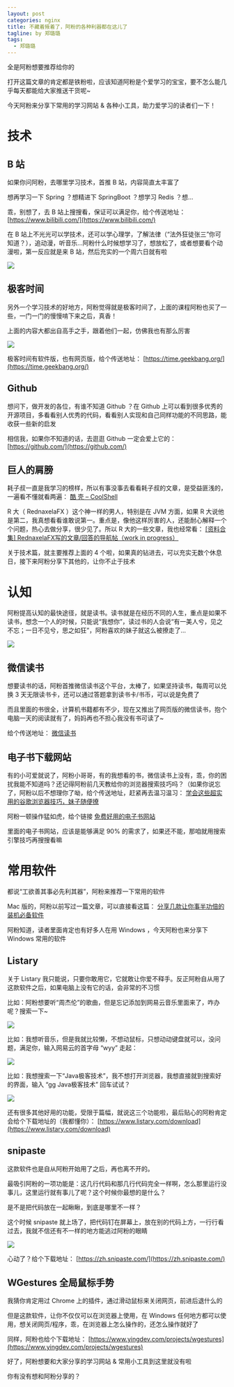 ```yaml
---
layout: post
categories: nginx
title: 不藏着掖着了，阿粉的各种利器都在这儿了
tagline: by 郑璐璐
tags: 
  - 郑璐璐
---
```

全是阿粉想要推荐给你的
<!--more-->

打开这篇文章的肯定都是铁粉啦，应该知道阿粉是个爱学习的宝宝，要不怎么能几乎每天都能给大家推送干货呢~

今天阿粉来分享下常用的学习网站 & 各种小工具，助力爱学习的读者们一下！

# 技术

## B 站

如果你问阿粉，去哪里学习技术，首推 B 站，内容简直太丰富了

想再学习一下 Spring ？想精进下 SpringBoot ？想学习 Redis ？想...

乖，别想了，去 B 站上搜搜看，保证可以满足你，给个传送地址： [https://www.bilibili.com/](https://www.bilibili.com/)

在 B 站上不光光可以学技术，还可以学心理学，了解法律（“法外狂徒张三”你可知道？），追动漫，听音乐...阿粉什么时候想学习了，想放松了，或者想要看个动漫啦，第一反应就是来 B 站，然后充实的一个周六日就有啦

![](http://www.justdojava.com/assets/images/2019/java/image-zll/2020/07/01-哦.jpg)

## 极客时间

另外一个学习技术的好地方，阿粉觉得就是极客时间了，上面的课程阿粉也买了一些，一门一门的慢慢啃下来之后，真香！

上面的内容大都出自高手之手，跟着他们一起，仿佛我也有那么厉害

![](http://www.justdojava.com/assets/images/2019/java/image-zll/2020/07/02-蜜汁自信.gif)

极客时间有软件版，也有网页版，给个传送地址： [https://time.geekbang.org/](https://time.geekbang.org/)

## Github

想问下，做开发的各位，有谁不知道 Github ？在 Github 上可以看到很多优秀的开源项目，多看看别人优秀的代码，看看别人实现和自己同样功能的不同思路，能收获一些新的启发

相信我，如果你不知道的话，去逛逛 Github 一定会爱上它的： [https://github.com/](https://github.com/)

## 巨人的肩膀

耗子叔一直是我学习的榜样，所以有事没事去看看耗子叔的文章，是受益匪浅的，一遍看不懂就看两遍： [酷 壳 – CoolShell](https://coolshell.cn/)

R 大（ RednaxelaFX ）这个神一样的男人，特别是在 JVM 方面，如果 R 大说他是第二，我真想看看谁敢说第一。重点是，像他这样厉害的人，还能耐心解释一个个问题，热心去做分享，很少见了。所以 R 大的一些文章，我也经常看： [[资料合集] RednaxelaFX写的文章/回答的导航帖（work in progress）](https://zhuanlan.zhihu.com/p/25042028)

关于技术篇，就主要推荐上面的 4 个啦，如果真的钻进去，可以充实无数个休息日，接下来阿粉分享下其他的，让你不止于技术

# 认知

阿粉提高认知的最快途径，就是读书。读书就是在经历不同的人生，重点是如果不读书，想念一个人的时候，只能说“我想你”，读过书的人会说“有一美人兮，见之不忘；一日不见兮，思之如狂”，阿粉喜欢的妹子就这么被撩走了...

![](http://www.justdojava.com/assets/images/2019/java/image-zll/2020/07/03-哭了.gif)

## 微信读书

想要读书的话，阿粉首推微信读书这个平台，太棒了，如果坚持读书，每周可以兑换 3 天无限读书卡，还可以通过答题拿到读书卡/书币，可以说是免费了

而且里面的书很全，计算机书籍都有不少，现在又推出了网页版的微信读书，抱个电脑一天的阅读就有了，妈妈再也不担心我没有书可读了~

给个传送地址： [微信读书](https://weread.qq.com/)

## 电子书下载网站

有的小可爱就说了，阿粉小哥哥，有的我想看的书，微信读书上没有，乖，你的困扰我能不知道吗？还记得阿粉前几天教给你的浏览器搜索技巧吗？（如果你说忘了，阿粉以后不想理你了呦，给个传送地址，赶紧再去温习温习： [学会这些超实用的谷歌浏览器技巧，妹子随便撩](https://mp.weixin.qq.com/s/ANHOphHCj8Utr8ctHgy3Sw)

阿粉一顿操作猛如虎，给个链接 [免费好用的电子书网站](https://www.zhihu.com/question/24007365)

里面的电子书网站，应该是能够满足 90% 的需求了，如果还不能，那咱就用搜索引擎技巧再搜搜看嘛

# 常用软件

都说“工欲善其事必先利其器”，阿粉来推荐一下常用的软件

Mac 版的，阿粉以前写过一篇文章，可以直接看这篇： [分享几款让你事半功倍的装机必备软件](https://mp.weixin.qq.com/s?__biz=MzU3NzczMTAzMg==&mid=2247487659&idx=1&sn=f3fe0484691576366eda552eee652f77&chksm=fd01701cca76f90a53f123355c8844a0fdb8f494a41e7373b38d55bb513b341086f9538bffb8&token=1867435332&lang=zh_CN#rd)

阿粉知道，读者里面肯定也有好多人在用 Windows ，今天阿粉也来分享下 Windows 常用的软件

## Listary

关于 Listary 我只能说，只要你敢用它，它就敢让你爱不释手。反正阿粉自从用了这款软件之后，如果电脑上没有它的话，会非常的不习惯

比如：阿粉想要听“周杰伦”的歌曲，但是忘记添加到网易云音乐里面来了，咋办呢？搜索一下~

![](http://www.justdojava.com/assets/images/2019/java/image-zll/2020/07/04-文件搜索.jpg)

比如：我想听音乐，但是我就比较懒，不想动鼠标，只想动动键盘就可以，没问题，满足你，输入网易云的首字母 “wyy” 走起：

![](http://www.justdojava.com/assets/images/2019/java/image-zll/2020/07/05-打开应用程序.jpg)

比如：我想搜索一下“Java极客技术”，我不想打开浏览器，我想直接就到搜索好的界面，输入 “gg Java极客技术” 回车试试？

![](http://www.justdojava.com/assets/images/2019/java/image-zll/2020/07/06-开始搜索.jpg)

还有很多其他好用的功能，受限于篇幅，就说这三个功能啦，最后贴心的阿粉肯定会给个下载地址的（我都懂你）： [https://www.listary.com/download](https://www.listary.com/download)

## snipaste

这款软件也是自从阿粉开始用了之后，再也离不开的。

最吸引阿粉的一项功能是：这几行代码和那几行代码完全一样啊，怎么那里运行没事儿，这里运行就有事儿了呢？这个时候你最想的是什么？

是不是把代码放在一起瞅瞅，到底是哪里不一样？

这个时候 snipaste 就上场了，把代码钉在屏幕上，放在别的代码上方，一行行看过去，我就不信还有不一样的地方能逃过阿粉的眼睛

![](http://www.justdojava.com/assets/images/2019/java/image-zll/2020/07/07-钉屏.jpg)

心动了？给个下载地址： [https://zh.snipaste.com/](https://zh.snipaste.com/)

## WGestures 全局鼠标手势

我猜你肯定用过 Chrome 上的插件，通过滑动鼠标来关闭网页，前进后退什么的

但是这款软件，让你不仅仅可以在浏览器上使用，在 Windows 任何地方都可以使用，想关闭网页/程序，乖，在浏览器上怎么操作的，还怎么操作就好了

同样，阿粉也给个下载地址： [https://www.yingdev.com/projects/wgestures](https://www.yingdev.com/projects/wgestures)

好了，阿粉想要和大家分享的学习网站 & 常用小工具到这里就没有啦

你有没有想和阿粉分享的？